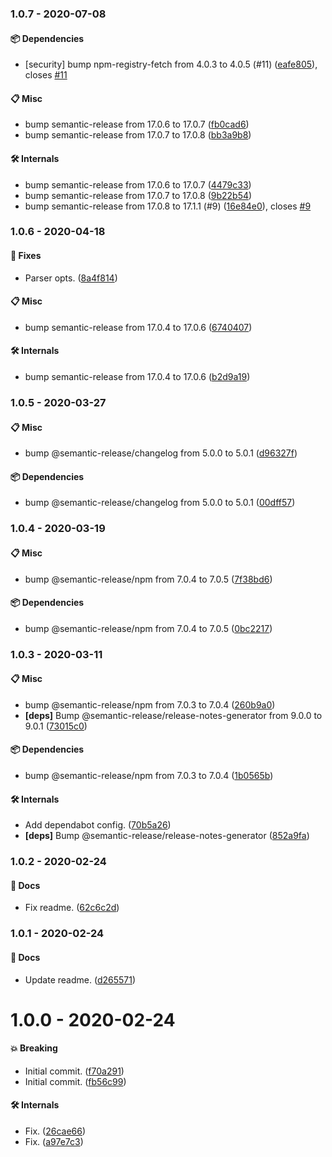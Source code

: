 ### 1.0.7 - 2020-07-08

#### 📦 Dependencies

- [security] bump npm-registry-fetch from 4.0.3 to 4.0.5 (#11) ([eafe805](https://github.com/rajzik/az-semantic-release-config/commit/eafe805)), closes [#11](https://github.com/rajzik/az-semantic-release-config/issues/11)

#### 📋 Misc

- bump semantic-release from 17.0.6 to 17.0.7 ([fb0cad6](https://github.com/rajzik/az-semantic-release-config/commit/fb0cad6))
- bump semantic-release from 17.0.7 to 17.0.8 ([bb3a9b8](https://github.com/rajzik/az-semantic-release-config/commit/bb3a9b8))

#### 🛠 Internals

- bump semantic-release from 17.0.6 to 17.0.7 ([4479c33](https://github.com/rajzik/az-semantic-release-config/commit/4479c33))
- bump semantic-release from 17.0.7 to 17.0.8 ([9b22b54](https://github.com/rajzik/az-semantic-release-config/commit/9b22b54))
- bump semantic-release from 17.0.8 to 17.1.1 (#9) ([16e84e0](https://github.com/rajzik/az-semantic-release-config/commit/16e84e0)), closes [#9](https://github.com/rajzik/az-semantic-release-config/issues/9)

### 1.0.6 - 2020-04-18

#### 🐞 Fixes

- Parser opts. ([8a4f814](https://github.com/rajzik/az-semantic-release-config/commit/8a4f814))

#### 📋 Misc

- bump semantic-release from 17.0.4 to 17.0.6 ([6740407](https://github.com/rajzik/az-semantic-release-config/commit/6740407))

#### 🛠 Internals

- bump semantic-release from 17.0.4 to 17.0.6 ([b2d9a19](https://github.com/rajzik/az-semantic-release-config/commit/b2d9a19))

### 1.0.5 - 2020-03-27

#### 📋 Misc

- bump @semantic-release/changelog from 5.0.0 to 5.0.1 ([d96327f](https://github.com/rajzik/az-semantic-release-config/commit/d96327f))

#### 📦 Dependencies

- bump @semantic-release/changelog from 5.0.0 to 5.0.1 ([00dff57](https://github.com/rajzik/az-semantic-release-config/commit/00dff57))

### 1.0.4 - 2020-03-19

#### 📋 Misc

- bump @semantic-release/npm from 7.0.4 to 7.0.5 ([7f38bd6](https://github.com/rajzik/az-semantic-release-config/commit/7f38bd6))

#### 📦 Dependencies

- bump @semantic-release/npm from 7.0.4 to 7.0.5 ([0bc2217](https://github.com/rajzik/az-semantic-release-config/commit/0bc2217))

### 1.0.3 - 2020-03-11

#### 📋 Misc

- bump @semantic-release/npm from 7.0.3 to 7.0.4 ([260b9a0](https://github.com/rajzik/az-semantic-release-config/commit/260b9a0))
- **[deps]** Bump @semantic-release/release-notes-generator from 9.0.0 to 9.0.1 ([73015c0](https://github.com/rajzik/az-semantic-release-config/commit/73015c0))

#### 📦 Dependencies

- bump @semantic-release/npm from 7.0.3 to 7.0.4 ([1b0565b](https://github.com/rajzik/az-semantic-release-config/commit/1b0565b))

#### 🛠 Internals

- Add dependabot config. ([70b5a26](https://github.com/rajzik/az-semantic-release-config/commit/70b5a26))
- **[deps]** Bump @semantic-release/release-notes-generator ([852a9fa](https://github.com/rajzik/az-semantic-release-config/commit/852a9fa))

### 1.0.2 - 2020-02-24

#### 📘 Docs

- Fix readme. ([62c6c2d](https://github.com/rajzik/az-semantic-release-config/commit/62c6c2d))

### 1.0.1 - 2020-02-24

#### 📘 Docs

- Update readme. ([d265571](https://github.com/rajzik/az-semantic-release-config/commit/d265571))

# 1.0.0 - 2020-02-24

#### 💥 Breaking

- Initial commit. ([f70a291](https://github.com/rajzik/az-semantic-release-config/commit/f70a291))
- Initial commit. ([fb56c99](https://github.com/rajzik/az-semantic-release-config/commit/fb56c99))

#### 🛠 Internals

- Fix. ([26cae66](https://github.com/rajzik/az-semantic-release-config/commit/26cae66))
- Fix. ([a97e7c3](https://github.com/rajzik/az-semantic-release-config/commit/a97e7c3))
